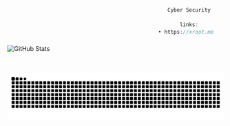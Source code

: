 ```js
                                                    Cyber Security

                                                        links:
                                                 • https://xroot.me
```
###

<img src="https://github-readme-streak-stats.herokuapp.com/?user=vmbx" alt="GitHub Stats"> <br><br>

<br clear="both">

<img src="https://raw.githubusercontent.com/vmbx/vmbx/output/snake.svg" alt="Snake animation" />

###
